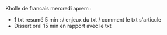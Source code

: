 Kholle de francais mercredi aprem :
- 1 txt resumé 5 min : / enjeux du txt  / comment le txt s'articule
- Dissert oral 15 min en rapport avec le txt

